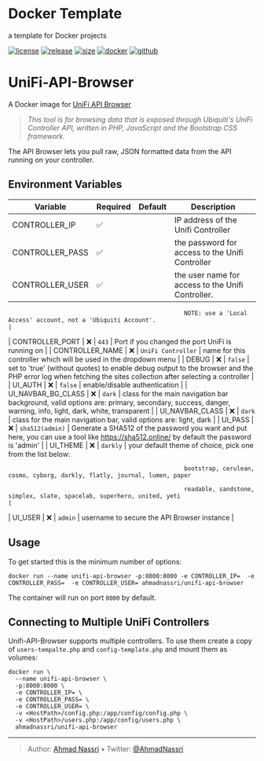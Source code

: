 # Docker Template

a template for Docker projects

[![license][license-img]][license-url]
[![release][release-img]][release-url]
[![size][size-img]][size-url]
[![docker][docker-img]][docker-url]
[![github][github-img]][github-url]

# UniFi-API-Browser

A Docker image for [UniFi API Browser][]

> *This tool is for browsing data that is exposed through Ubiquiti's UniFi Controller API, written in PHP, JavaScript and the Bootstrap CSS framework.*

The API Browser lets you pull raw, JSON formatted data from the API running on your controller.

## Environment Variables

| Variable           | Required | Default            | Description                                                                                                                                                |
|--------------------|----------|--------------------|------------------------------------------------------------------------------------------------------------------------------------------------------------|
| CONTROLLER_IP      | ✅       |                    | IP address of the Unifi Controller                                                                                                                         |
| CONTROLLER_PASS    | ✅       |                    | the password for access to the Unifi Controller                                                                                                            |
| CONTROLLER_USER    | ✅       |                    | the user name for access to the Unifi Controller.                                                                                                          
                                                                                                                                                                                                                  
                                                      NOTE: use a 'Local Access' account, not a 'Ubiquiti Account'.                                                                                               |
| CONTROLLER_PORT    | ❌       | `443`              | Port if you changed the port UniFi is running on                                                                                                           |
| CONTROLLER_NAME    | ❌       | `UniFi Controller` | name for this controller which will be used in the dropdown menu                                                                                           |
| DEBUG              | ❌       | `false`            | set to 'true' (without quotes) to enable debug output to the browser and the PHP error log when fetching the sites collection after selecting a controller |
| UI_AUTH            | ❌       | `false`            | enable/disable authentication                                                                                                                              |
| UI_NAVBAR_BG_CLASS | ❌       | `dark`             | class for the main navigation bar background, valid options are: primary, secondary, success, danger, warning, info, light, dark, white, transparent       |
| UI_NAVBAR_CLASS    | ❌       | `dark`             | class for the main navigation bar, valid options are: light, dark                                                                                          |
| UI_PASS            | ❌       | `sha512(admin)`    | Generate a SHA512 of the password you want and put here, you can use a tool like <https://sha512.online/> by default the password is 'admin'               |
| UI_THEME           | ❌       | `darkly`           | your default theme of choice, pick one from the list below:                                                                                                
                                                      bootstrap, cerulean, cosmo, cyborg, darkly, flatly, journal, lumen, paper                                                                                   
                                                      readable, sandstone, simplex, slate, spacelab, superhero, united, yeti                                                                                      |
| UI_USER            | ❌       | `admin`            | username to secure the API Browser instance                                                                                                                |

## Usage

To get started this is the minimum number of options:

``` shell
docker run --name unifi-api-browser -p:8000:8000 -e CONTROLLER_IP=  -e CONTROLLER_PASS=  -e CONTROLLER_USER= ahmadnassri/unifi-api-browser
```

The container will run on port `8000` by default.

## Connecting to Multiple UniFi Controllers

Unifi-API-Browser supports multiple controllers. To use them create a copy of `users-tempalte.php` and `config-template.php` and mount them as volumes:

``` shell
docker run \
  --name unifi-api-browser \
  -p:8000:8000 \
  -e CONTROLLER_IP= \
  -e CONTROLLER_PASS= \  
  -e CONTROLLER_USER= \
  -v <HostPath>/config.php:/app/config/config.php \
  -v <HostPath>/users.php:/app/config/users.php \
  ahmadnassri/unifi-api-browser
```

  [UniFi API Browser]: https://github.com/Art-of-WiFi/UniFi-API-browser

----
> Author: [Ahmad Nassri](https://www.ahmadnassri.com/) &bull;
> Twitter: [@AhmadNassri](https://twitter.com/AhmadNassri)

[license-url]: LICENSE
[license-img]: https://badgen.net/github/license/ahmadnassri/template-docker

[release-url]: https://github.com/ahmadnassri/template-docker/releases
[release-img]: https://badgen.net/github/release/ahmadnassri/template-docker

[size-url]: https://hub.docker.com/r/ahmadnassri/template-docker
[size-img]: https://badgen.net/docker/size/ahmadnassri/template-docker?label=image%20size

[docker-url]: https://hub.docker.com/r/ahmadnassri/template-docker
[docker-img]: https://badgen.net/badge/icon/docker%20hub?icon=docker&label

[github-url]: https://github.com/users/ahmadnassri/packages/container/package/template-docker
[github-img]: https://badgen.net/badge/icon/github%20registry?icon=github&label
